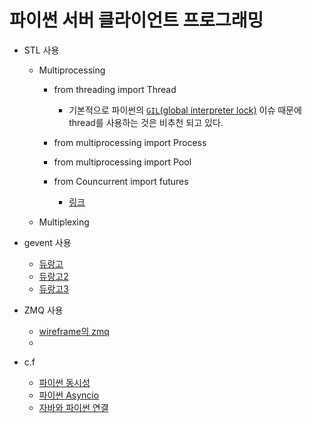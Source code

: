 # 파이썬 서버 클라이언트 프로그래밍

- STL 사용
    - Multiprocessing
   
        - from threading import Thread
            - 기본적으로 파이썬의 [`GIL`(global interpreter lock)](https://github.com/minkj1992/Python/tree/master) 이슈 때문에 thread를 사용하는 것은 비추천 되고 있다.
          
        - from multiprocessing import Process
        - from multiprocessing import Pool
        - from Councurrent import futures
            - [링크](https://soooprmx.com/archives/5669)
        
    - Multiplexing
    
- gevent 사용
    - [듀랑고](https://www.slideshare.net/sublee/spof-mmorpg)
    - [듀랑고2](https://www.slideshare.net/sublee/lt-vol-2)
    - [듀랑고3](https://www.slideshare.net/sublee/vol-3-95472828)
    
- ZMQ 사용
    - [wireframe의 zmq](https://soooprmx.com/archives/6436)
    -
    
- c.f 
    - [파이썬 동시성](http://hamait.tistory.com/833)
    - [파이썬 Asyncio](http://hamait.tistory.com/834?category=79136)
    - [자바와 파이썬 연결](http://hrepository.blogspot.com/2017/04/python-java-socket.html)
